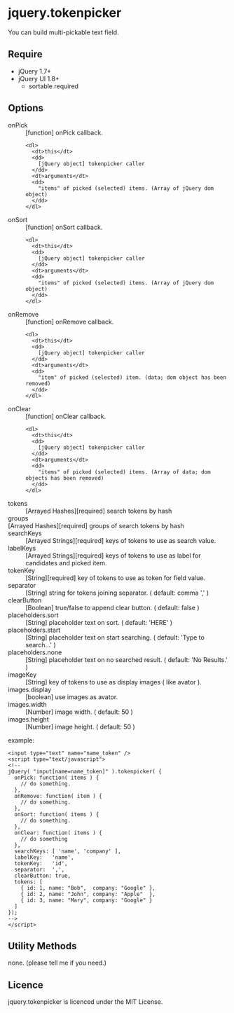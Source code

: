 jquery.tokenpicker
========================================

You can build multi-pickable text field.

Require
------------------------------------------------------------
- jQuery 1.7+
- jQuery UI 1.8+
  - sortable required

Options
------------------------------------------------------------
<dl>
  <dt>onPick</dt>
  <dd>
    [function] onPick callback.

    <dl>
      <dt>this</dt>
      <dd>
        [jQuery object] tokenpicker caller
      </dd>
      <dt>arguments</dt>
      <dd>
        "items" of picked (selected) items. (Array of jQuery dom object)
      </dd>
    </dl>
  </dd>
  <dt>onSort</dt>
  <dd>
    [function] onSort callback.

    <dl>
      <dt>this</dt>
      <dd>
        [jQuery object] tokenpicker caller
      </dd>
      <dt>arguments</dt>
      <dd>
        "items" of picked (selected) items. (Array of jQuery dom object)
      </dd>
    </dl>
  </dd>
  <dt>onRemove</dt>
  <dd>
    [function] onRemove callback.

    <dl>
      <dt>this</dt>
      <dd>
        [jQuery object] tokenpicker caller
      </dd>
      <dt>arguments</dt>
      <dd>
        "item" of picked (selected) item. (data; dom object has been removed)
      </dd>
    </dl>
  </dd>
  <dt>onClear</dt>
  <dd>
    [function] onClear callback.

    <dl>
      <dt>this</dt>
      <dd>
        [jQuery object] tokenpicker caller
      </dd>
      <dt>arguments</dt>
      <dd>
        "items" of picked (selected) items. (Array of data; dom objects has been removed)
      </dd>
    </dl>
  </dd>
  <dt>tokens</dt>
  <dd>
    [Arrayed Hashes][required] search tokens by hash
  </dd>
  <dt>groups</dt>
    [Arrayed Hashes][required] groups of search tokens by hash
  <dd>
  </dd>
  <dt>searchKeys</dt>
  <dd>
    [Arrayed Strings][required] keys of tokens to use as search value.
  </dd>
  <dt>labelKeys</dt>
  <dd>
    [Arrayed Strings][required] keys of tokens to use as label for candidates and picked item.
  </dd>
  <dt>tokenKey</dt>
  <dd>
    [String][required] key of tokens to use as token for field value.
  </dd>
  <dt>separator</dt>
  <dd>
    [String] string for tokens joining separator. ( default: comma ',' )
  </dd>
  <dt>clearButton</dt>
  <dd>
    [Boolean] true/false to append clear button. ( default: false )
  </dd>
  <dt>placeholders.sort</dt>
  <dd>
    [String] placeholder text on sort. ( default: 'HERE' )
  </dd>
  <dt>placeholders.start</dt>
  <dd>
    [String] placeholder text on start searching. ( default: 'Type to search...' )
  </dd>
  <dt>placeholders.none</dt>
  <dd>
    [String] placeholder text on no searched result. ( default: 'No Results.' )
  </dd>
  <dt>imageKey</dt>
  <dd>
    [String] key of tokens to use as display images ( like avator ).
  </dd>
  <dt>images.display</dt>
  <dd>
    [boolean] use images as avator.
  </dd>
  <dt>images.width</dt>
  <dd>
    [Number] image width. ( default: 50 )
  </dd>
  <dt>images.height</dt>
  <dd>
    [Number] image height. ( default: 50 )
  </dd>
</dl>

example:

    <input type="text" name="name_token" />
    <script type="text/javascript">
    <!--
    jQuery( "input[name=name_token]" ).tokenpicker( {
      onPick: function( items ) {
        // do something.
      },
      onRemove: function( item ) {
        // do something.
      },
      onSort: function( items ) {
        // do something.
      },
      onClear: function( items ) {
        // do something
      },
      searchKeys: [ 'name', 'company' ],
      labelKey:   'name',
      tokenKey:   'id',
      separator:  ',',
      clearButton: true,
      tokens: [
        { id: 1, name: "Bob",  company: "Google" },
        { id: 2, name: "John", company: "Apple"  },
        { id: 3, name: "Mary", company: "Google" }
      ]
    });
    -->
    </script>

Utility Methods
------------------------------------------------------------
none. (please tell me if you need.)

Licence
------------------------------------------------------------
jquery.tokenpicker is licenced under the MIT License.
